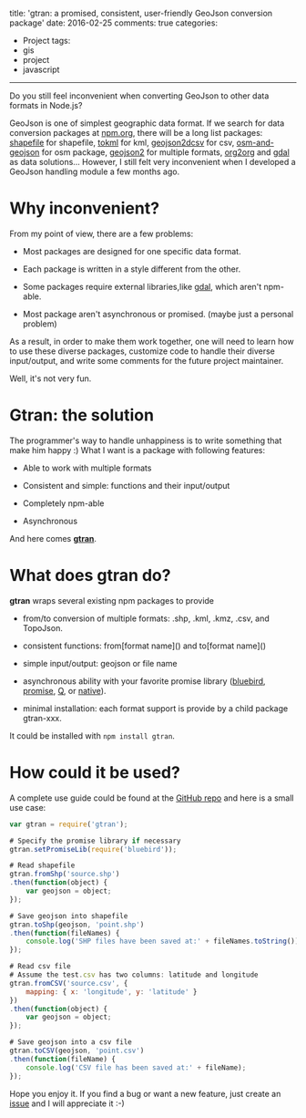 title: 'gtran: a promised, consistent, user-friendly GeoJson conversion package'
date: 2016-02-25
comments: true
categories:
- Project
tags:
- gis
- project
- javascript
---

Do you still feel inconvenient when converting GeoJson to other data formats in Node.js?

<!-- more -->

GeoJson is one of simplest geographic data format. If we search for data conversion packages at [npm.org](https://www.npmjs.com/), there will be a long list packages: [shapefile](https://www.npmjs.com/package/shapefile) for shapefile, [tokml](https://www.npmjs.com/package/tokml) for kml, [geojson2dcsv](https://www.npmjs.com/package/geojson2dsv) for csv, [osm-and-geojson](https://www.npmjs.com/package/osm-and-geojson) for osm package, [geojson2](https://www.npmjs.com/package/geojson2) for multiple formats, [org2org](https://www.npmjs.com/package/ogr2ogr) and [gdal](https://www.npmjs.com/package/gdal) as data solutions... However, I still felt very inconvenient when I developed a GeoJson handling module a few months ago.

# Why inconvenient?

From my point of view, there are a few problems:

* Most packages are designed for one specific data format.

* Each package is written in a style different from the other.

* Some packages require external libraries,like [gdal](http://www.gdal.org/), which aren't npm-able.

* Most package aren't asynchronous or promised. (maybe just a personal problem)

As a result, in order to make them work together, one will need to learn how to use these diverse packages, customize code to handle their diverse input/output, and write some comments for the future project maintainer.

Well, it's not very fun.

# Gtran: the solution

The programmer's way to handle unhappiness is to write something that make him happy :) What I want is a package with following features:

* Able to work with multiple formats

* Consistent and simple: functions and their input/output

* Completely npm-able

* Asynchronous

And here comes **[gtran](https://www.npmjs.com/package/gtran)**.

# What does gtran do?

**gtran** wraps several existing npm packages to provide

* from/to conversion of multiple formats: .shp, .kml, .kmz, .csv, and TopoJson.

* consistent functions: from\[format name\]() and to\[format name\]()

* simple input/output: geojson or file name

* asynchronous ability with your favorite promise library ([bluebird](https://www.npmjs.com/package/bluebird), [promise](https://www.npmjs.com/package/promise), [Q](https://www.npmjs.com/package/q), or [native](https://developer.mozilla.org/en-US/docs/Web/JavaScript/Reference/Global_Objects/Promise)).

* minimal installation: each format support is provide by a child package gtran-xxx.

It could be installed with `npm install gtran`.

# How could it be used?

A complete use guide could be found at the [GitHub repo](https://github.com/haoliangyu/gtran) and here is a small use case:

``` JavaScript
var gtran = require('gtran');

# Specify the promise library if necessary
gtran.setPromiseLib(require('bluebird'));

# Read shapefile
gtran.fromShp('source.shp')
.then(function(object) {
    var geojson = object;
});

# Save geojson into shapefile
gtran.toShp(geojson, 'point.shp')
.then(function(fileNames) {
    console.log('SHP files have been saved at:' + fileNames.toString());
});

# Read csv file
# Assume the test.csv has two columns: latitude and longitude
gtran.fromCSV('source.csv', {
    mapping: { x: 'longitude', y: 'latitude' }
})
.then(function(object) {
    var geojson = object;
});

# Save geojson into a csv file
gtran.toCSV(geojson, 'point.csv')
.then(function(fileName) {
    console.log('CSV file has been saved at:' + fileName);
});
```

Hope you enjoy it. If you find a bug or want a new feature, just create an [issue](https://github.com/haoliangyu/gtran/issues) and I will appreciate it :-)
